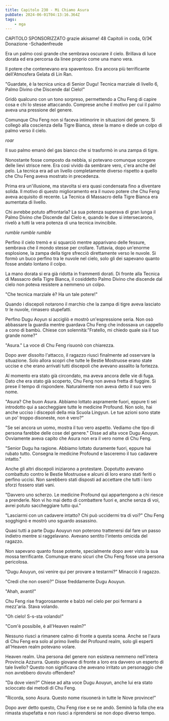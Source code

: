 ```yaml
---
title: Capitolo 230 - Mi Chiamo Asura
pubDate: 2024-06-01T04:13:16.364Z
tags:
    - mga
---
```



CAPITOLO SPONSORIZZATO grazie akisame!
48 Capitoli in coda, 0/3€ Donazione
-Schadenfreude


Era un palmo così grande che sembrava oscurare il cielo. Brillava di luce dorata ed era percorsa da linee proprio come una mano vera.


Il potere che contenevano era spaventoso. Era ancora più terrificante dell'Atmosfera Gelata di Lin Ran.


"Guardate, è la tecnica unica di Senior Dugu! Tecnica marziale di livello 6, Palmo Divino che Discende dal Cielo!"


Gridò qualcuno con un tono sorpreso, permettendo a Chu Feng di capire cosa e chi lo stesse attaccando. Comprese anche il motivo per cui il palmo aveva una pressione del genere.


Comunque Chu Feng non si faceva intimorire in situazioni del genere. Si collegò alla coscienza della Tigre Bianca, stese la mano e diede un colpo di palmo verso il cielo.


*roar*


Il suo palmo emanò del gas bianco che si trasformò in una zampa di tigre.


Nonostante fosse composto da nebbia, si potevano comunque scorgere delle lievi strisce nere. Era così vivido da sembrare vero, c'era anche del pelo. La tecnica era ad un livello completamente diverso rispetto a quello che Chu Feng aveva mostrato in precedenza.


Prima era un'illusione, ma stavolta si era quasi condensata fino a diventare solida. Il motivo di questo miglioramento era il nuovo potere che Chu Feng aveva acquisito di recente. La Tecnica di Massacro della Tigre Bianca era aumentata di livello.


Chi avrebbe potuto affrontarla? La sua potenza superava di gran lunga il Palmo Divino che Discende dal Cielo e, quando le due si intersecarono, rivelò a tutti la vera potenza di una tecnica invincibile.


*rumble rumble rumble*


Perfino il cielo tremò e si squarciò mentre apparivano delle fessure, sembrava che il mondo stesse per crollare. Tuttavia, dopo un'enorme esplosione, la zampa della tigre sfrecciò direttamente verso le nuvole. Si formò un buco perfino tra le nuvole nel cielo, solo gli dei sapevano quanto fosse andato lontano il colpo.


La mano dorata si era già ridotta in frammenti dorati. Di fronte alla Tecnica di Massacro della Tigre Bianca, il cosiddetto Palmo Divino che discende dal cielo non poteva resistere a nemmeno un colpo.


"Che tecnica marziale è? Ha un tale potere!"


Quando i discepoli notarono il marchio che la zampa di tigre aveva lasciato tr le nuvole, rimasero stupefatti.


Perfino Dugu Aoyun si accigliò e mostrò un'espressione seria. Non osò abbassare la guardia mentre guardava Chu Feng che indossava un cappello a cono di bambù. Chiese con solennità:"Fratello, mi chiedo quale sia il tuo grande nome?"


"Asura." La voce di Chu Feng risuonò con chiarezza.


Dopo aver dissolto l'attacco, il ragazzo riuscì finalmente ad osservare la situazione.
Solo allora scoprì che tutte le Bestie Mostruose erano state uccise e che erano arrivati tutti discepoli che avevano assalito la fortezza.


Al momento era stato già circondato, ma aveva ancora delle vie di fuga. Dato che era stato già scoperto, Chu Feng non aveva fretta di fuggire. Si prese il tempo di rispondere. Naturalmente non aveva detto il suo vero nome.


"Asura? Che buon Asura. Abbiamo lottato aspramente fuori, eppure ti sei introdotto qui a saccheggiare tutte le medicine Profound. Non solo, hai anche ucciso i discepoli della mia Scuola Lingyun. Le tue azioni sono state un po' troppo disoneste, non è vero?"


"Se sei ancora un uomo, mostra il tuo vero aspetto. Vediamo che tipo di persona farebbe delle cose del genere." Disse ad alta voce Dugu Aouyun. Ovviamente aveva capito che Asura non era il vero nome di Chu Feng.


"Senior Dugu ha ragione. Abbiamo lottato duramente fuori, eppure hai rubato tutto. Consegna le medicine Profound e lasceremo il tuo cadavere intatto."


Anche gli altri discepoli iniziarono a protestare. Dopotutto avevano combattuto contro le Bestie Mostruose e alcuni di loro erano stati feriti o perfino uccisi. Non sarebbero stati disposti ad accettare che tutti i loro sforzi fossero stati vani.


"Davvero uno scherzo. Le medicine Profound qui appartengono a chi riesce a prenderle. Non vi ho mai detto di combattere fuori e, anche senza di voi, avrei potuto saccheggiare tutto qui."


"Lasciarmi con un cadavere intatto? Chi può uccidermi tra di voi?" Chu Feng sogghignò e mostrò uno sguardo assassino.


Quasi tutti a parte Dugu Aouyun non poterono trattenersi dal fare un passo indietro mentre si raggelavano. Avevano sentito l'intento omicida del ragazzo.


Non sapevano quanto fosse potente, specialmente dopo aver visto la sua mossa terrificante. Comunque erano sicuri che Chu Feng fosse una persona pericolosa.


"Dugu Aouyun, osi venire qui per provare a testarmi?" Minacciò il ragazzo.


"Credi che non oserò?" Disse freddamente Dugu Aouyun.


"Ahah, avanti!"


Chu Feng rise fragorosamente e balzò nel cielo per poi fermarsi a mezz'aria. Stava volando.


"Oh cielo! S-s-sta volando!"


"Com'è possibile, è all'Heaven realm?"


Nessuno riuscì a rimanere calmo di fronte a questa scena. Anche se l'aura di Chu Feng era solo al primo livello del Profound realm, solo gli esperti all'Heaven realm potevano volare.


Heaven realm. Una persona del genere non esisteva nemmeno nell'intera Provincia Azzurra. Questo giovane di fronte a loro era davvero un esperto di tale livello? Questo non significava che avevano irritato un personaggio che non avrebbero dovuto offendere?


"Da dove vieni?" Chiese ad alta voce Dugu Aouyun, anche lui era stato scioccato dai metodi di Chu Feng.


"Ricorda, sono Asura. Questo nome risuonerà in tutte le Nove province!"


Dopo aver detto questo, Chu Feng rise e se ne andò. Seminò la folla che era rimasta stupefatta e non riuscì a riprendersi se non dopo diverso tempo.
                                                


